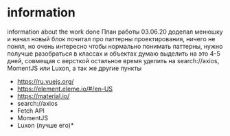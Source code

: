 # information
information about the work done
План работы 
03.06.20
доделал менюшку и начал новый блок
почитал про паттерны проектирования, ничего не понял, но очень интересно
чтобы нормально понимать паттерны, нужно получше разобраться в классах и объектах
думаю выделить на это 4-5 дней, совмещая с версткой
остальное время уделить на search://axios, MomentJS или Luxon, а так же другие пункты
* https://ru.vuejs.org/
* https://element.eleme.io/#/en-US
* https://material.io/
* search://axios
* Fetch API
* MomentJS
* Luxon (лучше его)*
